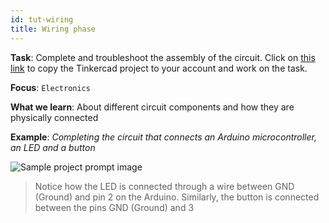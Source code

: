 ```yaml
---
id: tut-wiring
title: Wiring phase
---
```


**Task**:  Complete and troubleshoot the assembly of the circuit. Click on <a href="https://www.tinkercad.com/things/kaUtjdDe9jp" target="_blank">this link</a> to copy the Tinkercad project to your account and work on the task.

**Focus**: `Electronics`

**What we learn**: About different circuit components and how they are physically connected

**Example**: *Completing the circuit that connects an Arduino microcontroller, an LED and a button*

![Sample project prompt image](assets/img/tutorial/sample-task-wiring.png)

> Notice how the LED is connected through a wire between GND (Ground) and pin 2 on the Arduino. Similarly, the button is connected between the pins GND (Ground) and 3